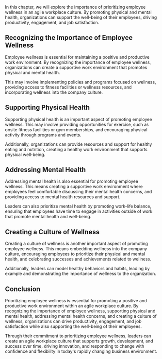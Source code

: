 
In this chapter, we will explore the importance of prioritizing employee wellness in an agile workplace culture. By promoting physical and mental health, organizations can support the well-being of their employees, driving productivity, engagement, and job satisfaction.

Recognizing the Importance of Employee Wellness
-----------------------------------------------

Employee wellness is essential for maintaining a positive and productive work environment. By recognizing the importance of employee wellness, organizations can create a supportive work environment that promotes physical and mental health.

This may involve implementing policies and programs focused on wellness, providing access to fitness facilities or wellness resources, and incorporating wellness into the company culture.

Supporting Physical Health
--------------------------

Supporting physical health is an important aspect of promoting employee wellness. This may involve providing opportunities for exercise, such as onsite fitness facilities or gym memberships, and encouraging physical activity through programs and events.

Additionally, organizations can provide resources and support for healthy eating and nutrition, creating a healthy work environment that supports physical well-being.

Addressing Mental Health
------------------------

Addressing mental health is also essential for promoting employee wellness. This means creating a supportive work environment where employees feel comfortable discussing their mental health concerns, and providing access to mental health resources and support.

Leaders can also prioritize mental health by promoting work-life balance, ensuring that employees have time to engage in activities outside of work that promote mental health and well-being.

Creating a Culture of Wellness
------------------------------

Creating a culture of wellness is another important aspect of promoting employee wellness. This means embedding wellness into the company culture, encouraging employees to prioritize their physical and mental health, and celebrating successes and achievements related to wellness.

Additionally, leaders can model healthy behaviors and habits, leading by example and demonstrating the importance of wellness to the organization.

Conclusion
----------

Prioritizing employee wellness is essential for promoting a positive and productive work environment within an agile workplace culture. By recognizing the importance of employee wellness, supporting physical and mental health, addressing mental health concerns, and creating a culture of wellness, organizations can drive productivity, engagement, and job satisfaction while also supporting the well-being of their employees.

Through their commitment to prioritizing employee wellness, leaders can create an agile workplace culture that supports growth, development, and success over time, driving innovation, and responding to change with confidence and flexibility in today's rapidly changing business environment.
